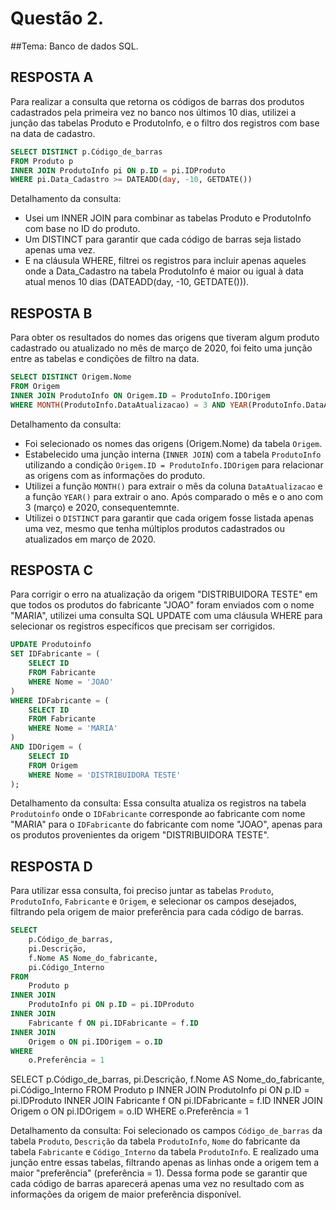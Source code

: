 # Questão 2.
##Tema: Banco de dados SQL. 

## RESPOSTA A

Para realizar a consulta que retorna os códigos de barras dos produtos cadastrados pela primeira vez no banco nos últimos 10 dias, utilizei a junção das tabelas Produto e ProdutoInfo, e o filtro dos registros com base na data de cadastro.

```sql 
SELECT DISTINCT p.Código_de_barras
FROM Produto p
INNER JOIN ProdutoInfo pi ON p.ID = pi.IDProduto
WHERE pi.Data_Cadastro >= DATEADD(day, -10, GETDATE())
```

Detalhamento da consulta:
- Usei um INNER JOIN para combinar as tabelas Produto e ProdutoInfo com base no ID do produto.
- Um DISTINCT para garantir que cada código de barras seja listado apenas uma vez.
- E na cláusula WHERE, filtrei os registros para incluir apenas aqueles onde a Data_Cadastro na tabela ProdutoInfo é maior ou igual à data atual menos 10 dias (DATEADD(day, -10, GETDATE())).

## RESPOSTA B

Para obter os resultados do nomes das origens que tiveram algum produto cadastrado ou atualizado no mês de março de 2020, foi feito uma junção entre as tabelas e condições de filtro na data.

```sql
SELECT DISTINCT Origem.Nome
FROM Origem
INNER JOIN ProdutoInfo ON Origem.ID = ProdutoInfo.IDOrigem
WHERE MONTH(ProdutoInfo.DataAtualizacao) = 3 AND YEAR(ProdutoInfo.DataAtualizacao) = 2020
```

Detalhamento da consulta:
- Foi selecionado os nomes das origens (Origem.Nome) da tabela `Origem`.
- Estabelecido uma junção interna (`INNER JOIN`) com a tabela `ProdutoInfo` utilizando a condição `Origem.ID = ProdutoInfo.IDOrigem` para relacionar as origens com as informações do produto.
- Utilizei a função `MONTH()` para extrair o mês da coluna `DataAtualizacao` e a função `YEAR()` para extrair o ano. Após comparado o mês e o ano com 3 (março) e 2020, consequentemnte.
- Utilizei o `DISTINCT` para garantir que cada origem fosse listada apenas uma vez, mesmo que tenha múltiplos produtos cadastrados ou atualizados em março de 2020.


## RESPOSTA C

Para corrigir o erro na atualização da origem "DISTRIBUIDORA TESTE" em que todos os produtos do fabricante "JOAO" foram enviados com o nome "MARIA", utilizei uma consulta SQL UPDATE com uma cláusula WHERE para selecionar os registros específicos que precisam ser corrigidos.

```sql
UPDATE Produtoinfo
SET IDFabricante = (
    SELECT ID
    FROM Fabricante
    WHERE Nome = 'JOAO'
)
WHERE IDFabricante = (
    SELECT ID
    FROM Fabricante
    WHERE Nome = 'MARIA'
)
AND IDOrigem = (
    SELECT ID
    FROM Origem
    WHERE Nome = 'DISTRIBUIDORA TESTE'
);
```

Detalhamento da consulta:
Essa consulta atualiza os registros na tabela `Produtoinfo` onde o `IDFabricante` corresponde ao fabricante com nome "MARIA" para o `IDFabricante` do fabricante com nome "JOAO", apenas para os produtos provenientes da origem "DISTRIBUIDORA TESTE".


## RESPOSTA D

Para utilizar essa consulta, foi preciso juntar as tabelas `Produto`, `ProdutoInfo`, `Fabricante` e `Origem`, e selecionar os campos desejados, filtrando pela origem de maior preferência para cada código de barras. 

```sql
SELECT
    p.Código_de_barras,
    pi.Descrição,
    f.Nome AS Nome_do_fabricante,
    pi.Código_Interno
FROM
    Produto p
INNER JOIN
    ProdutoInfo pi ON p.ID = pi.IDProduto
INNER JOIN
    Fabricante f ON pi.IDFabricante = f.ID
INNER JOIN
    Origem o ON pi.IDOrigem = o.ID
WHERE
    o.Preferência = 1
```

SELECT
    p.Código_de_barras,
    pi.Descrição,
    f.Nome AS Nome_do_fabricante,
    pi.Código_Interno
FROM
    Produto p
INNER JOIN
    ProdutoInfo pi ON p.ID = pi.IDProduto
INNER JOIN
    Fabricante f ON pi.IDFabricante = f.ID
INNER JOIN
    Origem o ON pi.IDOrigem = o.ID
WHERE
    o.Preferência = 1


Detalhamento da consulta:
Foi selecionado os campos `Código_de_barras` da tabela `Produto`, `Descrição` da tabela `ProdutoInfo`, `Nome` do fabricante da tabela `Fabricante` e `Código_Interno` da tabela `ProdutoInfo`.
E realizado uma junção entre essas tabelas,  filtrando apenas as linhas onde a origem tem a maior "preferência" (preferência = 1). Dessa forma pode se garantir que cada código de barras aparecerá apenas uma vez no resultado com as informações da origem de maior preferência disponível. 
